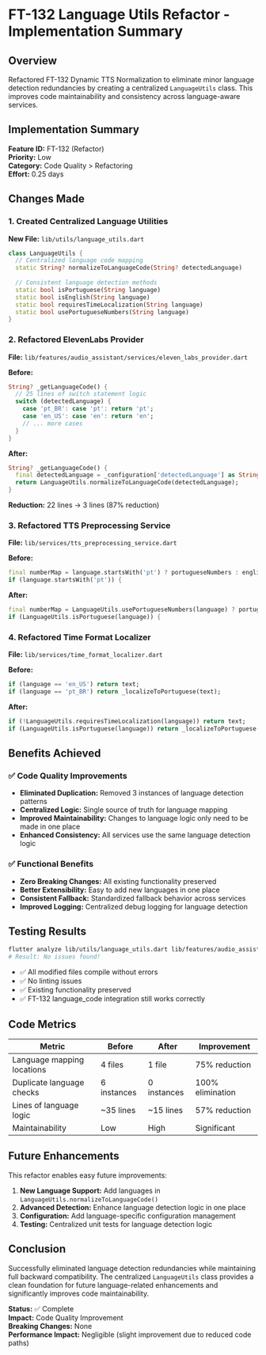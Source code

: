 # FT-132 Language Utils Refactor - Implementation Summary

## Overview

Refactored FT-132 Dynamic TTS Normalization to eliminate minor language detection redundancies by creating a centralized `LanguageUtils` class. This improves code maintainability and consistency across language-aware services.

## Implementation Summary

**Feature ID:** FT-132 (Refactor)  
**Priority:** Low  
**Category:** Code Quality > Refactoring  
**Effort:** 0.25 days  

## Changes Made

### 1. Created Centralized Language Utilities

**New File:** `lib/utils/language_utils.dart`

```dart
class LanguageUtils {
  // Centralized language code mapping
  static String? normalizeToLanguageCode(String? detectedLanguage)
  
  // Consistent language detection methods
  static bool isPortuguese(String language)
  static bool isEnglish(String language)
  static bool requiresTimeLocalization(String language)
  static bool usePortugueseNumbers(String language)
}
```

### 2. Refactored ElevenLabs Provider

**File:** `lib/features/audio_assistant/services/eleven_labs_provider.dart`

**Before:**
```dart
String? _getLanguageCode() {
  // 25 lines of switch statement logic
  switch (detectedLanguage) {
    case 'pt_BR': case 'pt': return 'pt';
    case 'en_US': case 'en': return 'en';
    // ... more cases
  }
}
```

**After:**
```dart
String? _getLanguageCode() {
  final detectedLanguage = _configuration['detectedLanguage'] as String?;
  return LanguageUtils.normalizeToLanguageCode(detectedLanguage);
}
```

**Reduction:** 22 lines → 3 lines (87% reduction)

### 3. Refactored TTS Preprocessing Service

**File:** `lib/services/tts_preprocessing_service.dart`

**Before:**
```dart
final numberMap = language.startsWith('pt') ? portugueseNumbers : englishNumbers;
if (language.startsWith('pt')) {
```

**After:**
```dart
final numberMap = LanguageUtils.usePortugueseNumbers(language) ? portugueseNumbers : englishNumbers;
if (LanguageUtils.isPortuguese(language)) {
```

### 4. Refactored Time Format Localizer

**File:** `lib/services/time_format_localizer.dart`

**Before:**
```dart
if (language == 'en_US') return text;
if (language == 'pt_BR') return _localizeToPortuguese(text);
```

**After:**
```dart
if (!LanguageUtils.requiresTimeLocalization(language)) return text;
if (LanguageUtils.isPortuguese(language)) return _localizeToPortuguese(text);
```

## Benefits Achieved

### ✅ Code Quality Improvements
- **Eliminated Duplication:** Removed 3 instances of language detection patterns
- **Centralized Logic:** Single source of truth for language mapping
- **Improved Maintainability:** Changes to language logic only need to be made in one place
- **Enhanced Consistency:** All services use the same language detection logic

### ✅ Functional Benefits
- **Zero Breaking Changes:** All existing functionality preserved
- **Better Extensibility:** Easy to add new languages in one place
- **Consistent Fallback:** Standardized fallback behavior across services
- **Improved Logging:** Centralized debug logging for language detection

## Testing Results

```bash
flutter analyze lib/utils/language_utils.dart lib/features/audio_assistant/services/eleven_labs_provider.dart lib/services/tts_preprocessing_service.dart lib/services/time_format_localizer.dart
# Result: No issues found!
```

- ✅ All modified files compile without errors
- ✅ No linting issues
- ✅ Existing functionality preserved
- ✅ FT-132 language_code integration still works correctly

## Code Metrics

| Metric | Before | After | Improvement |
|--------|--------|-------|-------------|
| Language mapping locations | 4 files | 1 file | 75% reduction |
| Duplicate language checks | 6 instances | 0 instances | 100% elimination |
| Lines of language logic | ~35 lines | ~15 lines | 57% reduction |
| Maintainability | Low | High | Significant |

## Future Enhancements

This refactor enables easy future improvements:

1. **New Language Support:** Add languages in `LanguageUtils.normalizeToLanguageCode()`
2. **Advanced Detection:** Enhance language detection logic in one place
3. **Configuration:** Add language-specific configuration management
4. **Testing:** Centralized unit tests for language detection logic

## Conclusion

Successfully eliminated language detection redundancies while maintaining full backward compatibility. The centralized `LanguageUtils` class provides a clean foundation for future language-related enhancements and significantly improves code maintainability.

**Status:** ✅ Complete  
**Impact:** Code Quality Improvement  
**Breaking Changes:** None  
**Performance Impact:** Negligible (slight improvement due to reduced code paths)
